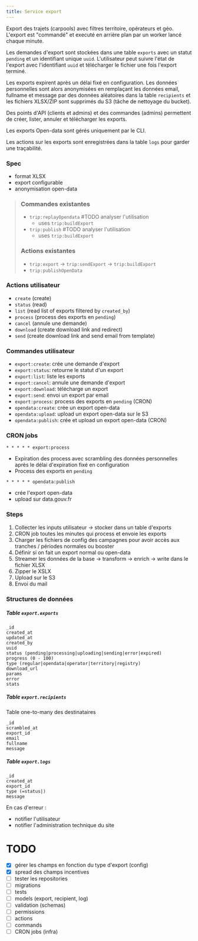 ```yaml
---
title: Service export
---
```


Export des trajets (carpools) avec filtres territoire, opérateurs et géo. L'export est "commandé" et executé en arrière plan par un worker lancé chaque minute.

Les demandes d'export sont stockées dans une table `exports` avec un statut `pending` et un identifiant unique `uuid`. L'utilisateur peut suivre l'état de l'export avec l'identifiant `uuid` et télécharger le fichier une fois l'export terminé.

Les exports expirent après un délai fixé en configuration. Les données personnelles sont alors anonymisées en remplaçant les données email, fullname et message par des données aléatoires dans la table `recipients` et les fichiers XLSX/ZIP sont supprimés du S3 (tâche de nettoyage du bucket).

Des points d'API (clients et admins) et des commandes (admins) permettent de créer, lister, annuler et télécharger les exports.

Les exports Open-data sont gérés uniquement par le CLI.

Les actions sur les exports sont enregistrées dans la table `logs` pour garder une traçabilité.

### Spec

- format XLSX
- export configurable
- anonymisation open-data

> ### Commandes existantes
>
> - `trip:replayOpendata` #TODO analyser l'utilisation
>   - uses `trip:buildExport`
> - `trip:publish` #TODO analyser l'utilisation
>   - uses `trip:buildExport`
>
> ### Actions existantes
>
> - `trip:export` ->  `trip:sendExport` -> `trip:buildExport`
> - `trip:publishOpenData`

### Actions utilisateur

- `create` (create)
- `status` (read)
- `list` (read list of exports filtered by `created_by`)
- `process` (process des exports en `pending`)
- `cancel` (annule une demande)
- `download` (create download link and redirect)
- `send` (create download link and send email from template)

### Commandes utilisateur

- `export:create`: crée une demande d'export
- `export:status`: retourne le statut d'un export
- `export:list`: liste les exports
- `export:cancel`: annule une demande d'export
- `export:download`: télécharge un export
- `export:send`: envoi un export par email
- `export:process`: process des exports en `pending` (CRON)
- `opendata:create`: crée un export open-data
- `opendata:upload`: upload un export open-data sur le S3
- `opendata:publish`: crée et upload un export open-data (CRON)

### CRON jobs

`* * * * * export:process`

- Expiration des process avec scrambling des données personnelles après le délai d'expiration fixé en configuration
- Process des exports en `pending`

`* * * * * opendata:publish`

- crée l'export open-data
- upload sur data.gouv.fr

### Steps

1. Collecter les inputs utilisateur -> stocker dans un table d'exports
2. CRON job toutes les minutes qui process et envoie les exports
3. Charger les fichiers de config des campagnes pour avoir accès aux tranches / périodes normales ou booster
4. Définir si on fait un export normal ou open-data
5. Streamer les données de la base -> transform -> enrich -> write dans le fichier XLSX
6. Zipper le XSLX
7. Upload sur le S3
8. Envoi du mail

### Structures de données

##### Table `export.exports`

```
_id
created_at
updated_at
created_by
uuid
status (pending|processing|uploading|sending|error|expired)
progress (0 - 100)
type (regular|opendata|operator|territory|registry)
download_url
params
error
stats
```

##### Table `export.recipients`

Table one-to-many des destinataires

```
_id
scrambled_at
export_id
email
fullname
message
```

##### Table `export.logs`

```
_id
created_at
export_id
type (=status|)
message
```

En cas d'erreur :

- notifier l'utilisateur
- notifier l'administration technique du site

# TODO

- [x] gérer les champs en fonction du type d'export (config)
- [x] spread des champs incentives
- [ ] tester les repositories
- [ ] migrations
- [ ] tests
- [ ] models (export, recipient, log)
- [ ] validation (schemas)
- [ ] permissions
- [ ] actions
- [ ] commands
- [ ] CRON jobs (infra)
